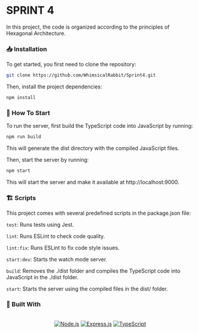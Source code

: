 # SPRINT 4

In this project, the code is organized according to the principles of Hexagonal Architecture.

### 📥 Installation

To get started, you first need to clone the repository:

```bash
git clone https://github.com/WhimsicalRabbit/Sprint4.git
```

Then, install the project dependencies:

```bash
npm install
```

### 🏁 How To Start

To run the server, first build the TypeScript code into JavaScript by running:

```bash
npm run build
```

This will generate the dist directory with the compiled JavaScript files.

Then, start the server by running:

```bash
npm start
```

This will start the server and make it available at http://localhost:9000.

### 🏗️ Scripts

This project comes with several predefined scripts in the package.json file:

`test`: Runs tests using Jest.

`lint`: Runs ESLint to check code quality.

`lint:fix`: Runs ESLint to fix code style issues.

`start:dev`: Starts the watch mode server.

`build`: Removes the ./dist folder and compiles the TypeScript code into JavaScript in the ./dist folder.

`start`: Starts the server using the compiled files in the dist/ folder.

### 📝 Built With

<br>

<div align="center">
  <a href="https://nodejs.org/"><img src="https://img.shields.io/badge/Node.js-Runtime-green" alt="Node.js"></a>
  <a href="https://expressjs.com/"><img src="https://img.shields.io/badge/Express.js-Framework-orange" alt="Express.js"></a>
  <a href="https://www.typescriptlang.org/"><img src="https://img.shields.io/badge/TypeScript-Language-blue?logo=typescript" alt="TypeScript"></a>
</div>